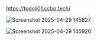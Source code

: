 https://todoli01.ccbp.tech/

![Screenshot 2025-04-29 145827](https://github.com/user-attachments/assets/00137cce-87c5-4b27-9bfa-24358378ac5a)


![Screenshot 2025-04-29 145920](https://github.com/user-attachments/assets/59f9ca63-db29-4dd8-8d2c-5ca9a0bef2d5)
